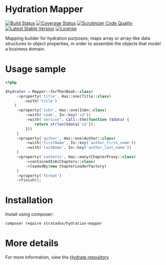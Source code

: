 # Hydration Mapper

[![Build Status](https://travis-ci.org/Stratadox/HydrationMapper.svg?branch=master)](https://travis-ci.org/Stratadox/HydrationMapper)
[![Coverage Status](https://coveralls.io/repos/github/Stratadox/HydrationMapper/badge.svg?branch=master)](https://coveralls.io/github/Stratadox/HydrationMapper?branch=master)
[![Scrutinizer Code Quality](https://scrutinizer-ci.com/g/Stratadox/HydrationMapper/badges/quality-score.png?b=master)](https://scrutinizer-ci.com/g/Stratadox/HydrationMapper/?branch=master)
[![Latest Stable Version](https://poser.pugx.org/stratadox/hydration-mapper/v/stable)](https://packagist.org/packages/stratadox/hydration-mapper)
[![License](https://poser.pugx.org/stratadox/hydration-mapper/license)](https://packagist.org/packages/stratadox/hydration-mapper)

Mapping builder for hydration purposes; maps array or array-like data structures to 
object properties, in order to assemble the objects that model a business domain.

# Usage sample

```php
<?php

$hydrator = Mapper::forThe(Book::class)
     ->property('title', Has::one(Title::class)
        ->with('title')
    )
     ->property('isbn', Has::one(Isbn::class)
         ->with('code', In::key('id'))
         ->with('version', Call::the(function ($data) {
             return strlen($data['id']);
         }))
     )
     ->property('author', Has::one(Author::class)
         ->with('firstName', In::key('author_first_name'))
         ->with('lastName', In::key('author_last_name'))
     )
     ->property('contents', Has::many(ChapterProxy::class)
         ->containedInA(Chapters::class)
         ->loadedBy(new ChapterLoaderFactory)
     )
     ->property('format')
     ->finish();

```

# Installation

Install using composer:

`composer require stratadox/hydration-mapper`


# More details

For more information, view the [Hydrate repository](https://github.com/Stratadox/Hydrate)
